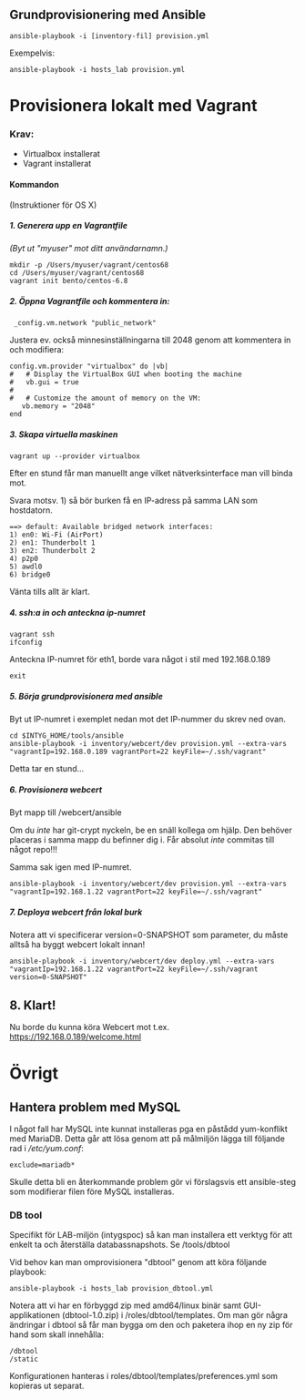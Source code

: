 ## Grundprovisionering med Ansible

    ansible-playbook -i [inventory-fil] provision.yml
    
Exempelvis:

    ansible-playbook -i hosts_lab provision.yml
    
    
# Provisionera lokalt med Vagrant

### Krav:
- Virtualbox installerat
- Vagrant installerat

#### Kommandon
(Instruktioner för OS X)

##### 1. Generera upp en Vagrantfile
_(Byt ut "myuser" mot ditt användarnamn.)_

    mkdir -p /Users/myuser/vagrant/centos68
    cd /Users/myuser/vagrant/centos68
    vagrant init bento/centos-6.8
    
##### 2. Öppna Vagrantfile och kommentera in:
 
     _config.vm.network "public_network"   
   
Justera ev. också minnesinställningarna till 2048 genom att kommentera in och modifiera:

    config.vm.provider "virtualbox" do |vb|
    #   # Display the VirtualBox GUI when booting the machine
    #   vb.gui = true
    #
    #   # Customize the amount of memory on the VM:
       vb.memory = "2048"
    end
    
##### 3. Skapa virtuella maskinen
   
    vagrant up --provider virtualbox
    
Efter en stund får man manuellt ange vilket nätverksinterface man vill binda mot. 

Svara motsv. 1) så bör burken få en IP-adress på samma LAN som hostdatorn. 
    
    ==> default: Available bridged network interfaces:
    1) en0: Wi-Fi (AirPort)
    2) en1: Thunderbolt 1
    3) en2: Thunderbolt 2
    4) p2p0
    5) awdl0
    6) bridge0
    
Vänta tills allt är klart.    
    
##### 4. ssh:a in och anteckna ip-numret   
    
    vagrant ssh
    ifconfig
    
Anteckna IP-numret för eth1, borde vara något i stil med 192.168.0.189

    exit

##### 5. Börja grundprovisionera med ansible

Byt ut IP-numret i exemplet nedan mot det IP-nummer du skrev ned ovan.
    
    cd $INTYG_HOME/tools/ansible
    ansible-playbook -i inventory/webcert/dev provision.yml --extra-vars "vagrantIp=192.168.0.189 vagrantPort=22 keyFile=~/.ssh/vagrant"

Detta tar en stund...

##### 6. Provisionera webcert
Byt mapp till /webcert/ansible

Om du _inte_ har git-crypt nyckeln, be en snäll kollega om hjälp. Den behöver placeras i samma mapp du befinner dig i. Får absolut _inte_ commitas till något repo!!!

Samma sak igen med IP-numret.

    ansible-playbook -i inventory/webcert/dev provision.yml --extra-vars "vagrantIp=192.168.1.22 vagrantPort=22 keyFile=~/.ssh/vagrant"

##### 7. Deploya webcert från lokal burk
Notera att vi specificerar version=0-SNAPSHOT som parameter, du måste alltså ha byggt webcert lokalt innan!
    
    ansible-playbook -i inventory/webcert/dev deploy.yml --extra-vars "vagrantIp=192.168.1.22 vagrantPort=22 keyFile=~/.ssh/vagrant version=0-SNAPSHOT"

    
## 8. Klart! 
  
Nu borde du kunna köra Webcert mot t.ex. https://192.168.0.189/welcome.html
    
# Övrigt
    
## Hantera problem med MySQL
I något fall har MySQL inte kunnat installeras pga en påstådd yum-konflikt med MariaDB. Detta går att lösa genom att på målmiljön lägga till följande rad i _/etc/yum.conf_:

    exclude=mariadb*
    
Skulle detta bli en återkommande problem gör vi förslagsvis ett ansible-steg som modifierar filen före MySQL installeras.    
    
### DB tool

Specifikt för LAB-miljön (intygspoc) så kan man installera ett verktyg för att enkelt ta och återställa databassnapshots. Se /tools/dbtool

Vid behov kan man omprovisionera "dbtool" genom att köra följande playbook:

    ansible-playbook -i hosts_lab provision_dbtool.yml
    
Notera att vi har en förbyggd zip med amd64/linux binär samt GUI-applikationen (dbtool-1.0.zip) i /roles/dbtool/templates. Om man gör några ändringar i dbtool så får man bygga om den och paketera ihop en ny zip för hand som skall innehålla:

    /dbtool
    /static
    
Konfigurationen hanteras i roles/dbtool/templates/preferences.yml som kopieras ut separat.
